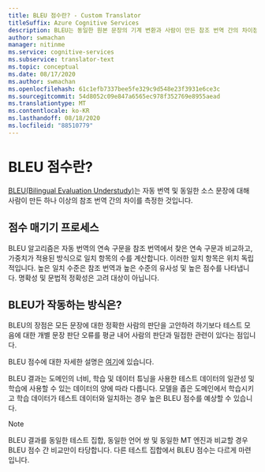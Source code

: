 ```yaml
---
title: BLEU 점수란? - Custom Translator
titleSuffix: Azure Cognitive Services
description: BLEU는 동일한 원본 문장의 기계 변환과 사람이 만든 참조 번역 간의 차이점을 측정 한 것입니다.
author: swmachan
manager: nitinme
ms.service: cognitive-services
ms.subservice: translator-text
ms.topic: conceptual
ms.date: 08/17/2020
ms.author: swmachan
ms.openlocfilehash: 61c1efb7337bee5fe329c9d548e23f3931e6ce3c
ms.sourcegitcommit: 54d8052c09e847a6565ec978f352769e8955aead
ms.translationtype: MT
ms.contentlocale: ko-KR
ms.lasthandoff: 08/18/2020
ms.locfileid: "88510779"
---
```

# <a name="what-is-a-bleu-score"></a>BLEU 점수란?

[BLEU(Bilingual Evaluation Understudy)](https://en.wikipedia.org/wiki/BLEU)는 자동 번역 및 동일한 소스 문장에 대해 사람이 만든 하나 이상의 참조 번역 간의 차이를 측정한 것입니다.

## <a name="scoring-process"></a>점수 매기기 프로세스

BLEU 알고리즘은 자동 번역의 연속 구문을 참조 번역에서 찾은 연속 구문과 비교하고, 가중치가 적용된 방식으로 일치 항목의 수를 계산합니다. 이러한 일치 항목은 위치 독립적입니다. 높은 일치 수준은 참조 번역과 높은 수준의 유사성 및 높은 점수를 나타냅니다. 명확성 및 문법적 정확성은 고려 대상이 아닙니다.

## <a name="how-bleu-works"></a>BLEU가 작동하는 방식은?

BLEU의 장점은 모든 문장에 대한 정확한 사람의 판단을 고안하려 하기보다 테스트 모음에 대한 개별 문장 판단 오류를 평균 내어 사람의 판단과 밀접한 관련이 있다는 점입니다.

BLEU 점수에 대한 자세한 설명은 [여기](https://youtu.be/-UqDljMymMg)에 있습니다.

BLEU 결과는 도메인의 너비, 학습 및 데이터 튜닝을 사용한 테스트 데이터의 일관성 및 학습에 사용할 수 있는 데이터의 양에 따라 다릅니다. 모델을 좁은 도메인에서 학습시키고 학습 데이터가 테스트 데이터와 일치하는 경우 높은 BLEU 점수를 예상할 수 있습니다.

>[!NOTE]
>BLEU 결과를 동일한 테스트 집합, 동일한 언어 쌍 및 동일한 MT 엔진과 비교할 경우 BLEU 점수 간 비교만이 타당합니다. 다른 테스트 집합에서 BLEU 점수는 다르게 마련입니다.
